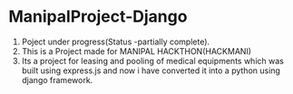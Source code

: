 # ManipalProject-Django
1. Poject under progress(Status -partially complete).
2. This is a Project made for MANIPAL HACKTHON(HACKMANI)
3. Its a project for leasing and pooling of medical equipments which was built using express.js and now i have converted it into a python using django framework.
